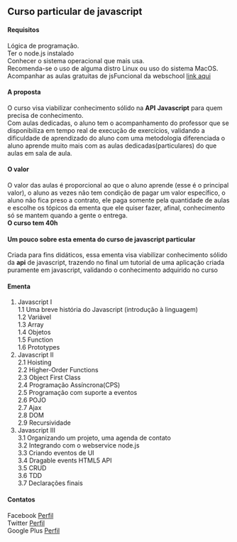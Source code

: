 ##  Curso particular de javascript
#### Requisitos  
Lógica de programação.  
Ter o node.js instalado  
Conhecer o sistema operacional que mais usa.  
Recomenda-se o uso de alguma distro Linux ou uso do sistema MacOS.  
Acompanhar as aulas gratuitas de jsFuncional da webschool [link aqui]("https://www.youtube.com/channel/UCKdo1RaF8gzfhvkOdZv_ojg")  
#### A proposta
O curso visa viabilizar conhecimento sólido na **API** **Javascript** para quem precisa de conhecimento.  
Com aulas dedicadas, o aluno tem o acompanhamento do professor que se disponibiliza em tempo real de execução de exercícios, validando a dificuldade de aprendizado do aluno com uma metodologia diferenciada o aluno aprende muito mais com as aulas dedicadas(particulares) do que aulas em sala de aula.
#### O valor
O valor das aulas é proporcional ao que o aluno aprende (esse é o principal valor), o aluno as vezes não tem condição de pagar um valor específico, o aluno não fica preso a contrato, ele paga somente pela quantidade de aulas e escolhe os tópicos da ementa que ele quiser fazer, afinal, conhecimento só se mantem quando a gente o entrega.  
**O curso tem 40h**
#### Um pouco sobre esta ementa do curso de javascript particular
Criada para fins didáticos, essa ementa visa viabilizar conhecimento sólido da **api** de javascript, trazendo no final um tutorial de uma aplicação criada puramente em javascript, validando o conhecimento adquirido no curso
#### Ementa  
1. Javascript I  
1.1 Uma breve história do Javascript (introdução à linguagem)  
1.2 Variável  
1.3 Array  
1.4 Objetos  
1.5 Function  
1.6 Prototypes  
2. Javascript II  
2.1 Hoisting  
2.2 Higher-Order Functions  
2.3 Object First Class  
2.4 Programação Assíncrona(CPS)  
2.5 Programação com suporte a eventos  
2.6 POJO  
2.7 Ajax  
2.8 DOM  
2.9 Recursividade  
3. Javascript III  
3.1 Organizando um projeto, uma agenda de contato  
3.2 Integrando com o webservice node.js  
3.3 Criando eventos de UI  
3.4 Dragable events HTML5 API  
3.5 CRUD  
3.6 TDD  
3.7 Declarações finais  


#### Contatos  

Facebook [Perfil]("http://facebook.com.br/caio.cutrim.3")  
Twitter [Perfil]("http://twitter.com.br/CaioCutrim1989")  
Google Plus [Perfil]("https://plus.google.com/+CaioCutrimWebFullStack/posts")

